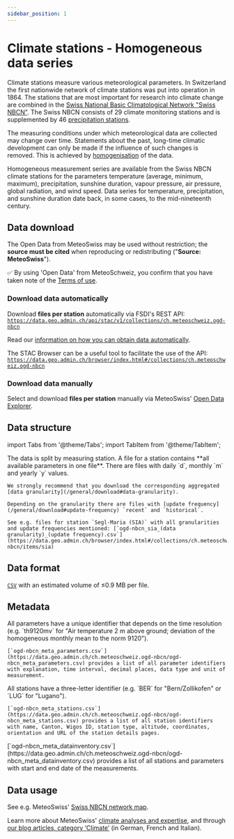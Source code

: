 ```yaml
---
sidebar_position: 1
---
```


# Climate stations - Homogeneous data series
Climate stations measure various meteorological parameters. In Switzerland the first nationwide network of climate stations was put into operation in 1864. The stations that are most important for research into climate change are combined in the [Swiss National Basic Climatological Network "Swiss NBCN"](https://www.meteoswiss.admin.ch/weather/measurement-systems/land-based-stations/swiss-national-basic-climatological-network.html). The Swiss NBCN consists of 29 climate monitoring stations and is supplemented by 46 [precipitation stations](/c-climate-data/c2-climate-percipitation-stations_homogeneous).

The measuring conditions under which meteorological data are collected may change over time. Statements about the past, long-time climatic development can only be made if the influence of such changes is removed. This is achieved by [homogenisation](https://www.meteoswiss.admin.ch/climate/climate-change/changes-in-temperature-precipitation-and-sunshine/homogeneous-data-series-since-1864/homogenisation-of-series-of-climatic-measurements.html) of the data.

Homogeneous measurement series are available from the Swiss NBCN climate stations for the parameters temperature (average, minimum, maximum), precipitation, sunshine duration, vapour pressure, air pressure, global radiation, and wind speed. Data series for temperature, precipitation, and sunshine duration date back, in some cases, to the mid-nineteenth century.

## Data download

The Open Data from MeteoSwiss may be used without restriction; the **source must be cited** when reproducing or redistributing ("**Source: MeteoSwiss**").

:white_check_mark: By using 'Open Data' from MeteoSchweiz, you confirm that you have taken note of the [Terms of use](/general/terms-of-use).

### Download data automatically

Download **files per station** automatically via FSDI's REST API: [`https://data.geo.admin.ch/api/stac/v1/collections/ch.meteoschweiz.ogd-nbcn`](https://data.geo.admin.ch/api/stac/v1/collections/ch.meteoschweiz.ogd-nbcn)

Read our [information on how you can obtain data automatically](/general/download#how-to-download-files-automatically).

The STAC Browser can be a useful tool to facilitate the use of the API: [`https://data.geo.admin.ch/browser/index.html#/collections/ch.meteoschweiz.ogd-nbcn`](https://data.geo.admin.ch/browser/index.html#/collections/ch.meteoschweiz.ogd-nbcn)

### Download data manually

Select and download **files per station** manually via MeteoSwiss' [Open Data Explorer](https://www.meteoswiss.admin.ch/services-and-publications/applications/ext/download-data-without-coding-skills.html#lang=en&mdt=homogenous&pgid=&sid=&col=&di=&tr=&hdr=).

## Data structure

import Tabs from '@theme/Tabs';
import TabItem from '@theme/TabItem';

<Tabs queryString="data-structure">
  <TabItem value="files-per-station" label="Files per station">
    The data is split by measuring station. A file for a station contains **all available parameters in one file**. There are files with daily `d`, monthly `m` and yearly `y` values.

    We strongly recommend that you download the corresponding aggregated [data granularity](/general/download#data-granularity).
   
    Depending on the granularity there are files with [update frequency](/general/download#update-frequency) `recent` and `historical`.
    
    See e.g. files for station `Segl-Maria (SIA)` with all granularities and update frequencies mentioned: [`ogd-nbcn_sia_(data granularity)_(update frequency).csv`](https://data.geo.admin.ch/browser/index.html#/collections/ch.meteoschweiz.ogd-nbcn/items/sia)
  </TabItem>
</Tabs>

## Data format

[`CSV`](https://opendatadocs.meteoswiss.ch/general/download#column-separators-and-decimal-dividers) with an estimated volume of ≤0.9 MB per file.

## Metadata

<Tabs queryString="metadata">
  <TabItem value="parameters" label="Parameter">
    All parameters have a unique identifier that depends on the time resolution (e.g. `th9120mv` for "Air temperature 2 m above ground; deviation of the homogeneous monthly mean to the norm 9120").
    
    [`ogd-nbcn_meta_parameters.csv`](https://data.geo.admin.ch/ch.meteoschweiz.ogd-nbcn/ogd-nbcn_meta_parameters.csv) provides a list of all parameter identifiers with explanation, time interval, decimal places, data type and unit of measurement.
  </TabItem>
  <TabItem value="stations" label="Stations">
    All stations have a three-letter identifier (e.g. `BER` for "Bern/Zollikofen" or `LUG` for "Lugano").
    
    [`ogd-nbcn_meta_stations.csv`](https://data.geo.admin.ch/ch.meteoschweiz.ogd-nbcn/ogd-nbcn_meta_stations.csv) provides a list of all station identifiers with name, Canton, Wigos ID, station type, altitude, coordinates, orientation and URL of the station details pages.
  </TabItem>
  <TabItem value="data-inventory" label="Data inventory">
    [`ogd-nbcn_meta_datainventory.csv`](https://data.geo.admin.ch/ch.meteoschweiz.ogd-nbcn/ogd-nbcn_meta_datainventory.csv) provides a list of all stations and parameters with start and end date of the measurements.
  </TabItem>
</Tabs>

## Data usage

See e.g. MeteoSwiss' [Swiss NBCN network map](https://www.meteoswiss.admin.ch/services-and-publications/applications/measurement-values-and-measuring-networks.html#param=messnetz-klima&lang=en&table=false&compare=y).

Learn more about MeteoSwiss' [climate analyses and expertise](https://www.meteoswiss.admin.ch/services-and-publications/service/weather-and-climate-products/climate-analyses-and-expertise.html), and through [our blog articles, category ‘Climate’](https://www.meteoschweiz.admin.ch/ueber-uns/meteoschweiz-blog.html#order=date-desc&page=1&pageGroup=blog-article&tenant=mchweb&category=climate) (in German, French and Italian).
